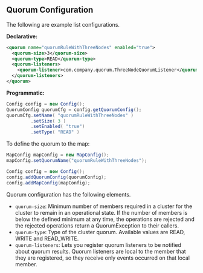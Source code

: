 
## Quorum Configuration

The following are example list configurations.

**Declarative:**

```xml
<quorum name="quorumRuleWithThreeNodes" enabled="true">
  <quorum-size>3</quorum-size>
  <quorum-type>READ</quorum-type>
  <quorum-listeners>
    <quorum-listener>com.company.quorum.ThreeNodeQuorumListener</quorum-listener>
  </quorum-listeners>
</quorum>
```

**Programmatic:**

```java
Config config = new Config();
QuorumConfig quorumCfg = config.getQuorumConfig();
quorumCfg.setName( "quorumRuleWithThreeNodes" )
         .setSize( 3 )
         .setEnabled( "true")
         .setType( "READ" )
```

To define the quorum to the map:

```java
MapConfig mapConfig = new MapConfig();
mapConfig.setQuorumName("quorumRuleWithThreeNodes");

Config config = new Config();
config.addQuorumConfig(quorumConfig);
config.addMapConfig(mapConfig);
```

   

Quorum configuration has the following elements.


- `quorum-size`: Minimum number of members required in a cluster for the cluster to remain in an operational state. If the number of members is below the defined minimum at any time, the operations are rejected and the rejected operations return a QuorumException to their callers.
- `quorum-type`: Type of the cluster quorum. Available values are READ, WRITE and READ_WRITE.
- `quorum-listeners`: Lets you register quorum listeners to be notified about quorum results. Quorum listeners are local to the member that they are registered, so they receive only events occurred on that local member.




